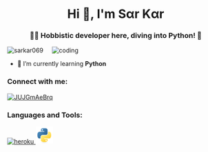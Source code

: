 <h1 align="center">Hi 👋, I'm Sαr Kαr</h1>
<h3 align="center">👩‍💻 Hobbistic developer here, diving into Python! 🐍</h3>

<img align="right" alt="coding" width="400" src="https://user-images.githubusercontent.com/55389276/140866485-8fb1c876-9a8f-4d6a-98dc-08c4981eaf70.gif">

<p align="left"> <img src="https://komarev.com/ghpvc/?username=sarkar069&label=Profile%20views&color=0e75b6&style=flat" alt="sarkar069" /> </p>

- 🌱 I’m currently learning **Python**


<h3 align="left">Connect with me:</h3>
<p align="left">
<a href="https://discord.gg/JUJGmAeBrq" target="blank"><img align="center" src="https://raw.githubusercontent.com/rahuldkjain/github-profile-readme-generator/master/src/images/icons/Social/discord.svg" alt="JUJGmAeBrq" height="30" width="40" /></a>
</p>

<h3 align="left">Languages and Tools:</h3>
<p align="left"> <a href="https://heroku.com" target="_blank" rel="noreferrer"> <img src="https://www.vectorlogo.zone/logos/heroku/heroku-icon.svg" alt="heroku" width="40" height="40"/> </a> <a href="https://www.python.org" target="_blank" rel="noreferrer"> <img src="https://raw.githubusercontent.com/devicons/devicon/master/icons/python/python-original.svg" alt="python" width="40" height="40"/> </a> </p>

